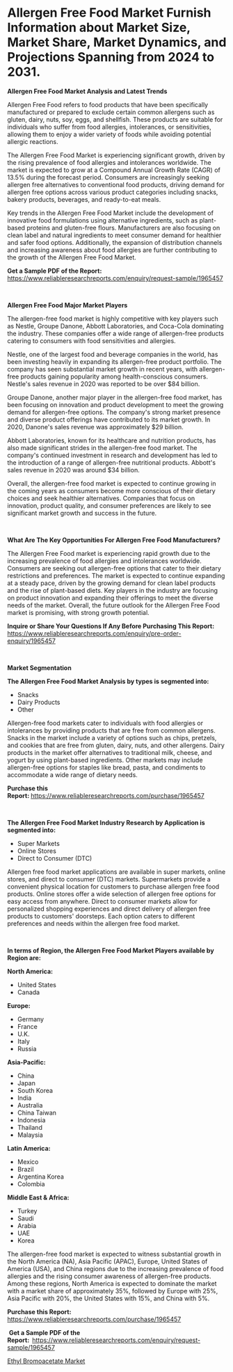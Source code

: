 <p><h1>Allergen Free Food Market Furnish Information about Market Size, Market Share, Market Dynamics, and Projections Spanning from 2024 to 2031.</h1></p><p><strong>Allergen Free Food Market Analysis and Latest Trends</strong></p>
<p><p>Allergen Free Food refers to food products that have been specifically manufactured or prepared to exclude certain common allergens such as gluten, dairy, nuts, soy, eggs, and shellfish. These products are suitable for individuals who suffer from food allergies, intolerances, or sensitivities, allowing them to enjoy a wider variety of foods while avoiding potential allergic reactions.</p><p>The Allergen Free Food Market is experiencing significant growth, driven by the rising prevalence of food allergies and intolerances worldwide. The market is expected to grow at a Compound Annual Growth Rate (CAGR) of 13.5% during the forecast period. Consumers are increasingly seeking allergen free alternatives to conventional food products, driving demand for allergen free options across various product categories including snacks, bakery products, beverages, and ready-to-eat meals.</p><p>Key trends in the Allergen Free Food Market include the development of innovative food formulations using alternative ingredients, such as plant-based proteins and gluten-free flours. Manufacturers are also focusing on clean label and natural ingredients to meet consumer demand for healthier and safer food options. Additionally, the expansion of distribution channels and increasing awareness about food allergies are further contributing to the growth of the Allergen Free Food Market.</p></p>
<p><strong>Get a Sample PDF of the Report:&nbsp;</strong> <a href="https://www.reliableresearchreports.com/enquiry/request-sample/1965457">https://www.reliableresearchreports.com/enquiry/request-sample/1965457</a></p>
<p>&nbsp;</p>
<p><strong>Allergen Free Food Major Market Players</strong></p>
<p><p>The allergen-free food market is highly competitive with key players such as Nestle, Groupe Danone, Abbott Laboratories, and Coca-Cola dominating the industry. These companies offer a wide range of allergen-free products catering to consumers with food sensitivities and allergies.</p><p>Nestle, one of the largest food and beverage companies in the world, has been investing heavily in expanding its allergen-free product portfolio. The company has seen substantial market growth in recent years, with allergen-free products gaining popularity among health-conscious consumers. Nestle's sales revenue in 2020 was reported to be over $84 billion.</p><p>Groupe Danone, another major player in the allergen-free food market, has been focusing on innovation and product development to meet the growing demand for allergen-free options. The company's strong market presence and diverse product offerings have contributed to its market growth. In 2020, Danone's sales revenue was approximately $29 billion.</p><p>Abbott Laboratories, known for its healthcare and nutrition products, has also made significant strides in the allergen-free food market. The company's continued investment in research and development has led to the introduction of a range of allergen-free nutritional products. Abbott's sales revenue in 2020 was around $34 billion.</p><p>Overall, the allergen-free food market is expected to continue growing in the coming years as consumers become more conscious of their dietary choices and seek healthier alternatives. Companies that focus on innovation, product quality, and consumer preferences are likely to see significant market growth and success in the future.</p></p>
<p>&nbsp;</p>
<p><strong>What Are The Key Opportunities For Allergen Free Food Manufacturers?</strong></p>
<p><p>The Allergen Free Food market is experiencing rapid growth due to the increasing prevalence of food allergies and intolerances worldwide. Consumers are seeking out allergen-free options that cater to their dietary restrictions and preferences. The market is expected to continue expanding at a steady pace, driven by the growing demand for clean label products and the rise of plant-based diets. Key players in the industry are focusing on product innovation and expanding their offerings to meet the diverse needs of the market. Overall, the future outlook for the Allergen Free Food market is promising, with strong growth potential.</p></p>
<p><strong>Inquire or Share Your Questions If Any Before Purchasing This Report:</strong> <a href="https://www.reliableresearchreports.com/enquiry/pre-order-enquiry/1965457">https://www.reliableresearchreports.com/enquiry/pre-order-enquiry/1965457</a></p>
<p>&nbsp;</p>
<p><strong>Market Segmentation</strong></p>
<p><strong>The Allergen Free Food Market Analysis by types is segmented into:</strong></p>
<p><ul><li>Snacks</li><li>Dairy Products</li><li>Other</li></ul></p>
<p><p>Allergen-free food markets cater to individuals with food allergies or intolerances by providing products that are free from common allergens. Snacks in the market include a variety of options such as chips, pretzels, and cookies that are free from gluten, dairy, nuts, and other allergens. Dairy products in the market offer alternatives to traditional milk, cheese, and yogurt by using plant-based ingredients. Other markets may include allergen-free options for staples like bread, pasta, and condiments to accommodate a wide range of dietary needs.</p></p>
<p><strong>Purchase this Report:&nbsp;</strong><a href="https://www.reliableresearchreports.com/purchase/1965457">https://www.reliableresearchreports.com/purchase/1965457</a></p>
<p>&nbsp;</p>
<p><strong>The Allergen Free Food Market Industry Research by Application is segmented into:</strong></p>
<p><ul><li>Super Markets</li><li>Online Stores</li><li>Direct to Consumer (DTC)</li></ul></p>
<p><p>Allergen free food market applications are available in super markets, online stores, and direct to consumer (DTC) markets. Supermarkets provide a convenient physical location for customers to purchase allergen free food products. Online stores offer a wide selection of allergen free options for easy access from anywhere. Direct to consumer markets allow for personalized shopping experiences and direct delivery of allergen free products to customers' doorsteps. Each option caters to different preferences and needs within the allergen free food market.</p></p>
<p>&nbsp;</p>
<p><strong>In terms of Region, the Allergen Free Food Market Players available by Region are:</strong></p>
<p>
    <p> <strong> North America: </strong>
        <ul>
            <li>United States</li>
            <li>Canada</li>
        </ul>
        </p> 
    <p> <strong> Europe: </strong>
        <ul>
            <li>Germany</li>
            <li>France</li>
            <li>U.K.</li>
            <li>Italy</li>
            <li>Russia</li>
        </ul>
        </p> 
    <p> <strong> Asia-Pacific: </strong>
        <ul>
            <li>China</li>
            <li>Japan</li>
            <li>South Korea</li>
            <li>India</li>
            <li>Australia</li>
            <li>China Taiwan</li>
            <li>Indonesia</li>
            <li>Thailand</li>
            <li>Malaysia</li>
        </ul>
        </p> 
    <p> <strong> Latin America: </strong>
        <ul>
            <li>Mexico</li>
            <li>Brazil</li>
            <li>Argentina Korea</li>
            <li>Colombia</li>
        </ul>
        </p> 
    <p> <strong> Middle East & Africa: </strong>
        <ul>
            <li>Turkey</li>
            <li>Saudi</li>
            <li>Arabia</li>
            <li>UAE</li>
            <li>Korea</li>
        </ul>
    </p>
    </p>
<p><p>The allergen-free food market is expected to witness substantial growth in the North America (NA), Asia Pacific (APAC), Europe, United States of America (USA), and China regions due to the increasing prevalence of food allergies and the rising consumer awareness of allergen-free products. Among these regions, North America is expected to dominate the market with a market share of approximately 35%, followed by Europe with 25%, Asia Pacific with 20%, the United States with 15%, and China with 5%.</p></p>
<p><strong>Purchase this Report: </strong><a href="https://www.reliableresearchreports.com/purchase/1965457">https://www.reliableresearchreports.com/purchase/1965457</a></p>
<p>&nbsp;<strong>Get a Sample PDF of the Report:&nbsp;&nbsp;</strong><a href="https://www.reliableresearchreports.com/enquiry/request-sample/1965457">https://www.reliableresearchreports.com/enquiry/request-sample/1965457</a></p>
<p><strong></strong></p>
<p><p><a href="https://bubble-tree-ea4.notion.site/Ethyl-Bromoacetate-Market-Research-Report-Provides-Critical-Insights-that-can-help-Shape-Business-De-c66fbfaf882541d69ac0d272ad7130df">Ethyl Bromoacetate Market</a></p></p>